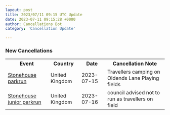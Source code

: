 ```yaml
---
layout: post
title: 2023/07/11 09:15 UTC Update
date: 2023-07-11 09:15:28 +0000
author: Cancellations Bot
category: 'Cancellation Update'

---
```


<h3>New Cancellations</h3>
<div class='hscrollable'>
<table style='width: 100%'>
    <tr>
        <th>Event</th>
        <th>Country</th>
        <th>Date</th>
        <th>Cancellation Note</th>
    </tr>
    <tr>
        <td><a href="https://www.parkrun.org.uk/stonehouse">Stonehouse parkrun</a></td>
        <td>United Kingdom</td>
        <td>2023-07-15</td>
        <td>Travellers camping on Oldends Lane Playing fields</td>
    </tr>
    <tr>
        <td><a href="https://www.parkrun.org.uk/stonehouse-juniors">Stonehouse junior parkrun</a></td>
        <td>United Kingdom</td>
        <td>2023-07-16</td>
        <td>council advised not to run as travellers on field</td>
    </tr>
</table>
</div>
